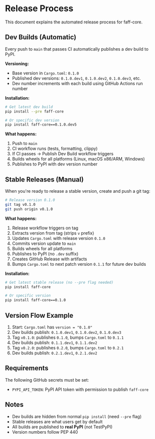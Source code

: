 # Release Process

This document explains the automated release process for faff-core.

## Dev Builds (Automatic)

Every push to `main` that passes CI automatically publishes a dev build to PyPI.

**Versioning:**
- Base version in `Cargo.toml`: `0.1.0`
- Published dev versions: `0.1.0.dev1`, `0.1.0.dev2`, `0.1.0.dev3`, etc.
- Dev number increments with each build using GitHub Actions run number

**Installation:**
```bash
# Get latest dev build
pip install --pre faff-core

# Or specific dev version
pip install faff-core==0.1.0.dev5
```

**What happens:**
1. Push to `main`
2. CI workflow runs (tests, formatting, clippy)
3. If CI passes → Publish Dev Build workflow triggers
4. Builds wheels for all platforms (Linux, macOS x86/ARM, Windows)
5. Publishes to PyPI with dev version number

## Stable Releases (Manual)

When you're ready to release a stable version, create and push a git tag:

```bash
# Release version 0.1.0
git tag v0.1.0
git push origin v0.1.0
```

**What happens:**
1. Release workflow triggers on tag
2. Extracts version from tag (strips `v` prefix)
3. Updates `Cargo.toml` with release version `0.1.0`
4. Commits version update to `main`
5. Builds wheels for all platforms
6. Publishes to PyPI (no `.dev` suffix)
7. Creates GitHub Release with artifacts
8. Bumps `Cargo.toml` to next patch version `0.1.1` for future dev builds

**Installation:**
```bash
# Get latest stable release (no --pre flag needed)
pip install faff-core

# Or specific version
pip install faff-core==0.1.0
```

## Version Flow Example

1. Start: `Cargo.toml` has `version = "0.1.0"`
2. Dev builds publish: `0.1.0.dev1`, `0.1.0.dev2`, `0.1.0.dev3`
3. Tag `v0.1.0`: publishes `0.1.0`, bumps `Cargo.toml` to `0.1.1`
4. Dev builds publish: `0.1.1.dev1`, `0.1.1.dev2`
5. Tag `v0.2.0`: publishes `0.2.0`, bumps `Cargo.toml` to `0.2.1`
6. Dev builds publish: `0.2.1.dev1`, `0.2.1.dev2`

## Requirements

The following GitHub secrets must be set:
- `PYPI_API_TOKEN`: PyPI API token with permission to publish `faff-core`

## Notes

- Dev builds are hidden from normal `pip install` (need `--pre` flag)
- Stable releases are what users get by default
- All builds are published to **real PyPI** (not TestPyPI)
- Version numbers follow PEP 440
